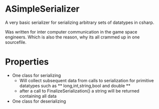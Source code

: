 # ASimpleSerializer
A very basic serializer for serializing arbitrary sets of datatypes in csharp.

Was written for inter computer communication in the game space engineers.
Which is also the reason, why its all crammed up in one sourcefile.

# Properties
- One class for serializing
  - Will collect subsequent data from calls to serialization for primitive datatypes such as
    ** long,int,string,bool and double **
  - after a call to FinalizeSerialization() a string will be returned containing all data
- One class for deserializing
